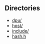 ## Directories
* [dpu/](./dpu)
* [host/](./host)
* [include/](./include)
* [hash.h](./include/hash.h)

